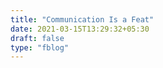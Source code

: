 ```yaml
---
title: "Communication Is a Feat"
date: 2021-03-15T13:29:32+05:30
draft: false
type: "fblog"
---
```


